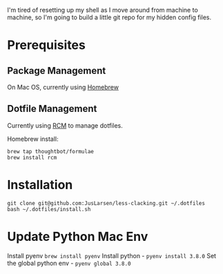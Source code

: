 I'm tired of resetting up my shell as I move around from machine to machine, so I'm going to build a little git repo for my hidden config files.  


# Prerequisites 

## Package Management
On Mac OS, currently using [Homebrew](https://brew.sh/)

## Dotfile Management

Currently using [RCM](https://github.com/thoughtbot/rcm) to manage dotfiles.

Homebrew install:
```
brew tap thoughtbot/formulae
brew install rcm
```

# Installation

```
git clone git@github.com:JusLarsen/less-clacking.git ~/.dotfiles
bash ~/.dotfiles/install.sh
```

# Update Python Mac Env
Install pyenv `brew install pyenv`
Install python - `pyenv install 3.8.0`
Set the global python env - `pyenv global 3.8.0`

